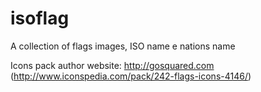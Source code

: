 # isoflag
A collection of flags images, ISO name e nations name

Icons pack author website: http://gosquared.com (http://www.iconspedia.com/pack/242-flags-icons-4146/)

